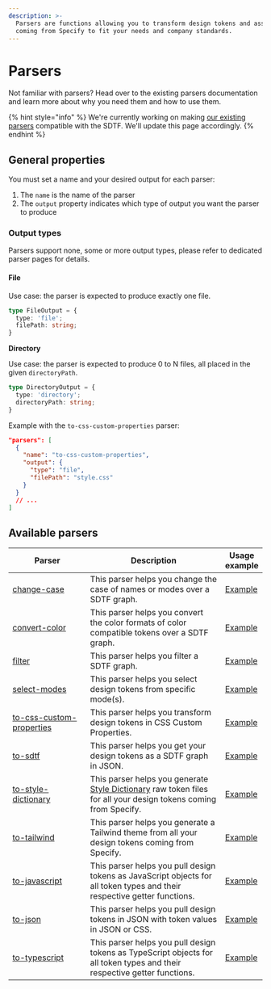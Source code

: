 ```yaml
---
description: >-
  Parsers are functions allowing you to transform design tokens and assets
  coming from Specify to fit your needs and company standards.
---
```


# Parsers

Not familiar with parsers? Head over to the existing parsers documentation and learn more about why you need them and how to use them.

{% hint style="info" %}
We're currently working on making [our existing parsers](../../concepts/parsers.md#all-parsers-available) compatible with the SDTF. We'll update this page accordingly.
{% endhint %}

## General properties

You must set a name and your desired output for each parser:

1. The `name` is the name of the parser
2. The `output` property indicates which type of output you want the parser to produce

### Output types

Parsers support none, some or more output types, please refer to dedicated parser pages for details.

#### File

Use case: the parser is expected to produce exactly one file.

```typescript
type FileOutput = {
  type: 'file';
  filePath: string;
}
```

**Directory**

Use case: the parser is expected to produce 0 to N files, all placed in the given `directoryPath`.

```typescript
type DirectoryOutput = {
  type: 'directory';
  directoryPath: string;
}
```

Example with the `to-css-custom-properties` parser:

```json
"parsers": [
  {
    "name": "to-css-custom-properties",
    "output": {
      "type": "file",
      "filePath": "style.css"
    }
  }
  // ...
]
```

## Available parsers



<table data-full-width="true"><thead><tr><th width="264">Parser</th><th width="586.3333333333334">Description</th><th>Usage example</th></tr></thead><tbody><tr><td><a href="change-case.md">change-case</a></td><td>This parser helps you change the case of names or modes over a SDTF graph.</td><td><a href="change-case.md#basic-usage">Example</a></td></tr><tr><td><a href="convert-color.md">convert-color</a></td><td>This parser helps you convert the color formats of color compatible tokens over a SDTF graph.</td><td><a href="convert-color.md#basic-usage">Example</a></td></tr><tr><td><a href="filter.md">filter</a></td><td>This parser helps you filter a SDTF graph.</td><td><a href="filter.md#basic-usage-select-all-tokens-from-a-group-in-a-collection">Example</a></td></tr><tr><td><a href="select-modes.md">select-modes</a></td><td>This parser helps you select design tokens from specific mode(s).</td><td><a href="select-modes.md#basic-usage-select-all-tokens-from-a-mode-named-light">Example</a></td></tr><tr><td><a href="to-css-custom-properties.md">to-css-custom-properties</a></td><td>This parser helps you transform design tokens in CSS Custom Properties.</td><td><a href="to-css-custom-properties.md#basic-usage">Example</a></td></tr><tr><td><a href="to-sdtf.md">to-sdtf</a></td><td>This parser helps you get your design tokens as a SDTF graph in JSON.</td><td><a href="to-sdtf.md#basic-usage">Example</a></td></tr><tr><td><a href="to-style-dictionary.md">to-style-dictionary</a></td><td>This parser helps you generate <a href="https://amzn.github.io/style-dictionary/#/">Style Dictionary</a> raw token files for all your design tokens coming from Specify.</td><td><a href="to-style-dictionary.md#basic-usage">Example</a></td></tr><tr><td><a href="to-tailwind.md">to-tailwind</a></td><td>This parser helps you generate a Tailwind theme from all your design tokens coming from Specify.</td><td><a href="to-tailwind.md#basic-usage">Example</a></td></tr><tr><td><a href="to-sdtf-1.md">to-javascript</a></td><td>This parser helps you pull design tokens as JavaScript objects for all token types and their respective getter functions.</td><td><a href="to-sdtf-1.md#basic-usage">Example</a></td></tr><tr><td><a href="to-javascript-1.md">to-json</a></td><td>This parser helps you pull design tokens in JSON with token values in JSON or CSS.</td><td><a href="to-javascript-1.md#basic-usage-json-token-values">Example</a></td></tr><tr><td><a href="to-sdtf-2.md">to-typescript</a></td><td>This parser helps you pull design tokens as TypeScript objects for all token types and their respective getter functions.</td><td><a href="to-sdtf-2.md#basic-usage">Example</a></td></tr></tbody></table>

